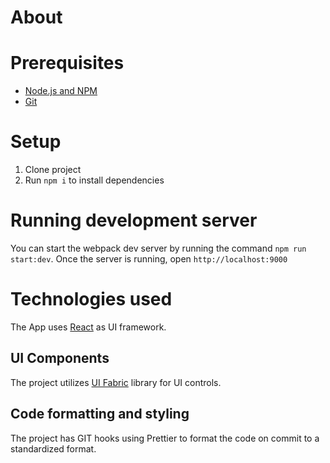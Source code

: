 # About

# Prerequisites

- [Node.js and NPM](https://nodejs.org)
- [Git](https://git-scm.com/)

# Setup

1. Clone project
2. Run `npm i` to install dependencies

# Running development server

You can start the webpack dev server by running the command `npm run start:dev`. Once the server is running, open `http://localhost:9000`

# Technologies used

The App uses [React](https://reactjs.org) as UI framework.

## UI Components

The project utilizes [UI Fabric](https://developer.microsoft.com/en-us/fabric#/) library for UI controls.

## Code formatting and styling

The project has GIT hooks using Prettier to format the code on commit to a standardized format.